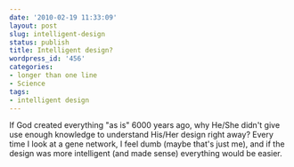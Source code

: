 ```yaml
---
date: '2010-02-19 11:33:09'
layout: post
slug: intelligent-design
status: publish
title: Intelligent design?
wordpress_id: '456'
categories:
- longer than one line
- Science
tags:
- intelligent design
---
```


If God created everything "as is" 6000 years ago, why He/She didn't give use enough knowledge to understand His/Her design right away? Every time I look at a gene network, I feel dumb (maybe that's just me), and if the design was more intelligent (and made sense) everything would be easier.
